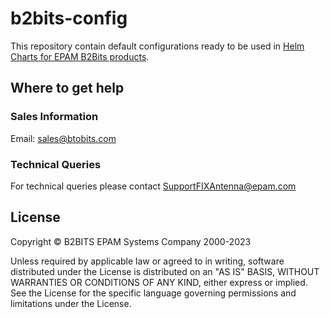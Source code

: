 # b2bits-config

This repository contain default configurations ready to be used in [Helm Charts for EPAM B2Bits products](https://github.com/morozandralek/helmcharts).

## Where to get help

### Sales Information

Email: [sales@btobits.com](mailto:sales@b2bits.com)

### Technical Queries

For technical queries please contact [SupportFIXAntenna@epam.com](mailto:SupportFIXAntenna@epam.com)

## License

Copyright © B2BITS EPAM Systems Company 2000-2023 

Unless required by applicable law or agreed to in writing, software distributed under the License is distributed on an "AS IS" BASIS, WITHOUT WARRANTIES OR CONDITIONS OF ANY KIND, either express or implied. See the License for the specific language governing permissions and limitations under the License.
